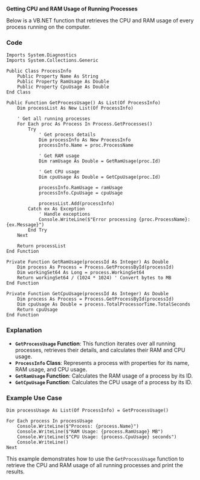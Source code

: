 **Getting CPU and RAM Usage of Running Processes**

Below is a VB.NET function that retrieves the CPU and RAM usage of every process running on the computer.

### Code

```vbnet
Imports System.Diagnostics
Imports System.Collections.Generic

Public Class ProcessInfo
    Public Property Name As String
    Public Property RamUsage As Double
    Public Property CpuUsage As Double
End Class

Public Function GetProcessUsage() As List(Of ProcessInfo)
    Dim processList As New List(Of ProcessInfo)

    ' Get all running processes
    For Each proc As Process In Process.GetProcesses()
        Try
            ' Get process details
            Dim processInfo As New ProcessInfo
            processInfo.Name = proc.ProcessName

            ' Get RAM usage
            Dim ramUsage As Double = GetRamUsage(proc.Id)

            ' Get CPU usage
            Dim cpuUsage As Double = GetCpuUsage(proc.Id)

            processInfo.RamUsage = ramUsage
            processInfo.CpuUsage = cpuUsage

            processList.Add(processInfo)
        Catch ex As Exception
            ' Handle exceptions
            Console.WriteLine($"Error processing {proc.ProcessName}: {ex.Message}")
        End Try
    Next

    Return processList
End Function

Private Function GetRamUsage(processId As Integer) As Double
    Dim process As Process = Process.GetProcessById(processId)
    Dim workingSet64 As Long = process.WorkingSet64
    Return workingSet64 / (1024 * 1024) ' Convert bytes to MB
End Function

Private Function GetCpuUsage(processId As Integer) As Double
    Dim process As Process = Process.GetProcessById(processId)
    Dim cpuUsage As Double = process.TotalProcessorTime.TotalSeconds
    Return cpuUsage
End Function
```

### Explanation

- **`GetProcessUsage` Function**: This function iterates over all running processes, retrieves their details, and calculates their RAM and CPU usage.
- **`ProcessInfo` Class**: Represents a process with properties for its name, RAM usage, and CPU usage.
- **`GetRamUsage` Function**: Calculates the RAM usage of a process by its ID.
- **`GetCpuUsage` Function**: Calculates the CPU usage of a process by its ID.

### Example Use Case

```vbnet
Dim processUsage As List(Of ProcessInfo) = GetProcessUsage()

For Each process In processUsage
    Console.WriteLine($"Process: {process.Name}")
    Console.WriteLine($"RAM Usage: {process.RamUsage} MB")
    Console.WriteLine($"CPU Usage: {process.CpuUsage} seconds")
    Console.WriteLine()
Next
```

This example demonstrates how to use the `GetProcessUsage` function to retrieve the CPU and RAM usage of all running processes and print the results.